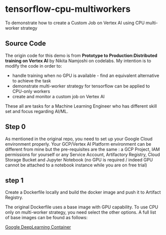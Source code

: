 # tensorflow-cpu-multiworkers
To demonstrate how to create a Custom Job on Vertex AI using CPU multi-worker strategy

## Source Code
The origin code for this demo is from <b>Prototype to Production:Distributed training on Vertex AI</b> by Nikita Namjoshi on codelabs.
My intention is to modify the code in order to:
- handle training when no GPU is available - find an equivalent alternative to achieve the task
- demonstrate multi-worker strategy for tensorflow can be applied to CPU-only workers
- create and monitor a custom job on Vertex AI

These all are tasks for a Machine Learning Engineer who has different skill set and focus regarding AI/ML.

## Step 0
As mentioned in the original repo, you need to set up your Google Cloud environment properly. 
Your GCP/Vertex AI Platform environment can be different from mine but the pre-requisites are the same : a GCP Project, IAM permissions for yourself or any Service Account, Artifactory Registry, Cloud Storage Bucket and Jupyter Notebook (no GPU is required / indeed GPU cannot be attached to a notebook instance while you are on free trial)

## step 1
Create a Dockerfile locally and build the docker image and push it to Artifact Registry.

The original Dockerfile uses a base image with GPU capability. To use CPU only on multi-worker strategy, you need select the other options. A full list of base images can be found as follows:

[Google DeepLearning Container](https://cloud.google.com/deep-learning-containers/docs/choosing-container)


